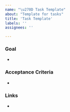 ```yaml
---
name: "\u270D Task Template"
about: "Template for tasks"
title: 'Task Template'
labels: ''
assignees: ''

---
```


### Goal
<!--- What are you trying to achive, and why? -->
-

### Acceptance Criteria
<!--- What is the outcome of the task/spike? Examples include new tickets, documentation, etc. -->
-

### Links
<!--- Add any links or documents that are relevant to understanding the outcome of this task. (PRDs, Blueprints, Slack Discussion, etc) -->
 - 